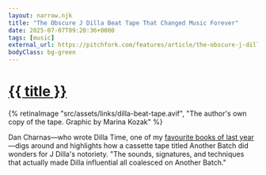 ```yaml
---
layout: narrow.njk
title: "The Obscure J Dilla Beat Tape That Changed Music Forever"
date: 2025-07-07T09:20:36+0000
tags: [music]
external_url: https://pitchfork.com/features/article/the-obscure-j-dilla-beat-tape-that-changed-music-forever/?ref=daniel.pizza
bodyClass: bg-green
---
```


<h1><a href="{{ external_url }}">{{ title }}</a></h1>

{% retinaImage "src/assets/links/dilla-beat-tape.avif", "The author's own copy of the tape. Graphic by Marina Kozak" %}

Dan Charnas—who wrote Dilla Time, one of my [favourite books of last year](/reading)—digs around and highlights how a cassette tape titled Another Batch did wonders for J Dilla's notoriety. "The sounds, signatures, and techniques that actually made Dilla influential all coalesced on Another Batch."
